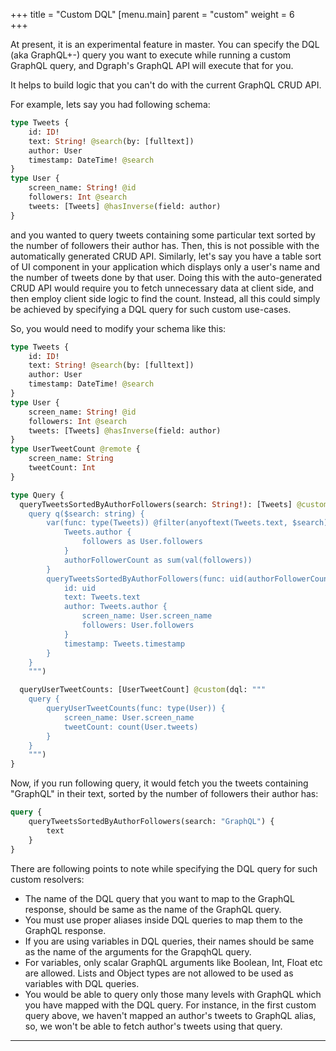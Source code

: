 +++
title = "Custom DQL"
[menu.main]
    parent = "custom"
    weight = 6   
+++

At present, it is an experimental feature in master. You can specify the DQL (aka GraphQL+-) query you want to execute
while running a custom GraphQL query, and Dgraph's GraphQL API will execute that for you.

It helps to build logic that you can't do with the current GraphQL CRUD API.

For example, lets say you had following schema:
```graphql
type Tweets {
	id: ID!
	text: String! @search(by: [fulltext])
	author: User
	timestamp: DateTime! @search
}
type User {
	screen_name: String! @id
	followers: Int @search
	tweets: [Tweets] @hasInverse(field: author)
}
```

and you wanted to query tweets containing some particular text sorted by the number of followers their author has. Then,
this is not possible with the automatically generated CRUD API. Similarly, let's say you have a table sort of UI
component in your application which displays only a user's name and the number of tweets done by that user. Doing this
with the auto-generated CRUD API would require you to fetch unnecessary data at client side, and then employ client side
logic to find the count. Instead, all this could simply be achieved by specifying a DQL query for such custom use-cases.

So, you would need to modify your schema like this:
```graphql
type Tweets {
	id: ID!
	text: String! @search(by: [fulltext])
	author: User
	timestamp: DateTime! @search
}
type User {
	screen_name: String! @id
	followers: Int @search
	tweets: [Tweets] @hasInverse(field: author)
}
type UserTweetCount @remote {
	screen_name: String
	tweetCount: Int
}

type Query {
  queryTweetsSortedByAuthorFollowers(search: String!): [Tweets] @custom(dql: """
	query q($search: string) {
		var(func: type(Tweets)) @filter(anyoftext(Tweets.text, $search)) {
			Tweets.author {
				followers as User.followers
			}
			authorFollowerCount as sum(val(followers))
		}
		queryTweetsSortedByAuthorFollowers(func: uid(authorFollowerCount), orderdesc: val(authorFollowerCount)) {
			id: uid
			text: Tweets.text
			author: Tweets.author {
			    screen_name: User.screen_name
			    followers: User.followers
			}
			timestamp: Tweets.timestamp
		}
	}
	""")

  queryUserTweetCounts: [UserTweetCount] @custom(dql: """
	query {
		queryUserTweetCounts(func: type(User)) {
			screen_name: User.screen_name
			tweetCount: count(User.tweets)
		}
	}
	""")
}

```

Now, if you run following query, it would fetch you the tweets containing "GraphQL" in their text, sorted by the number
of followers their author has:
```graphql
query {
    queryTweetsSortedByAuthorFollowers(search: "GraphQL") {
        text
    }
}
```

There are following points to note while specifying the DQL query for such custom resolvers:
* The name of the DQL query that you want to map to the GraphQL response, should be same as the name of the GraphQL query.
* You must use proper aliases inside DQL queries to map them to the GraphQL response.
* If you are using variables in DQL queries, their names should be same as the name of the arguments for the GrapqhQL query.
* For variables, only scalar GraphQL arguments like Boolean, Int, Float etc are allowed. Lists and Object types are not allowed to be used as variables with DQL queries.
* You would be able to query only those many levels with GraphQL which you have mapped with the DQL query. For instance, in the first custom query above, we haven't mapped an author's tweets to GraphQL alias, so, we won't be able to fetch author's tweets using that query.

---